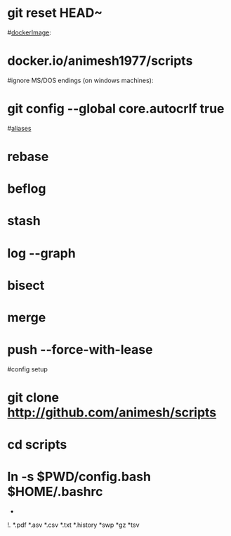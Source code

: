 #  git reset HEAD~
#[dockerImage](https://github.com/animesh/scripts/blob/master/Dockerfile):
# docker.io/animesh1977/scripts
#ignore MS/DOS endings (on windows machines):
# git config --global core.autocrlf true
#[aliases](https://youtu.be/f-Br8cud2eI?t=1918)
# rebase
# beflog
# stash
# log --graph
# bisect
# merge
# push --force-with-lease
#config setup
# git clone http://github.com/animesh/scripts
# cd scripts
# ln -s $PWD/config.bash $HOME/.bashrc
*
!*.*
*.pdf
*.asv
*.csv
*.txt
*.history
*swp
*gz
*tsv
